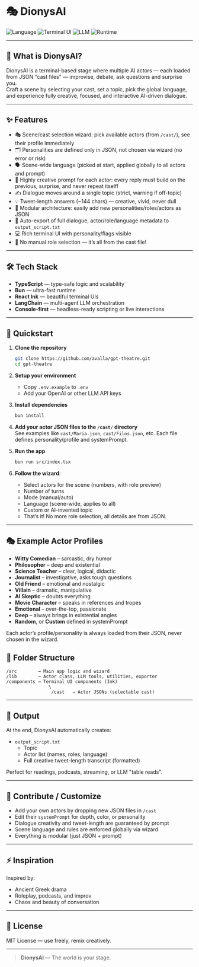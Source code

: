 # 🎭 DionysAI

![Language](https://img.shields.io/badge/language-TypeScript-blue?style=flat-square)
![Terminal UI](https://img.shields.io/badge/UI-React%20Ink-lightgrey?style=flat-square)
![LLM](https://img.shields.io/badge/LLM-LangChain-ff69b4?style=flat-square)
![Runtime](https://img.shields.io/badge/runtime-Bun-8A2BE2?style=flat-square)

---

## 🧠 What is DionysAI?

DionysAI is a terminal-based stage where multiple AI actors — each loaded from JSON "cast files" — improvise, debate, ask questions and surprise you.  
Craft a scene by selecting your cast, set a topic, pick the global language, and experience fully creative, focused, and interactive AI-driven dialogue.

---

## ✨ Features

- 🎭 Scene/cast selection wizard: pick available actors (from `/cast/`), see their profile immediately
- 🗂️ Personalities are defined only in JSON, not chosen via wizard (no error or risk)
- 🗣️ Scene-wide language (picked at start, applied globally to all actors and prompt)
- 💬 Highly creative prompt for each actor: every reply must build on the previous, surprise, and never repeat itself!
- ✍️ Dialogue moves around a single topic (strict, warning if off-topic)
- 💡 Tweet-length answers (~144 chars) — creative, vivid, never dull
- 🧩 Modular architecture: easily add new personalities/roles/actors as JSON
- 📄 Auto-export of full dialogue, actor/role/language metadata to `output_script.txt`
- 💻 Rich terminal UI with personality/flags visible
- 👋 No manual role selection — it’s all from the cast file!

---

## 🛠️ Tech Stack

- **TypeScript** — type-safe logic and scalability
- **Bun** — ultra-fast runtime
- **React Ink** — beautiful terminal UIs
- **LangChain** — multi-agent LLM orchestration
- **Console-first** — headless-ready scripting or live interactions

---

## 🚀 Quickstart

1. **Clone the repository**
   ```bash
   git clone https://github.com/avalla/gpt-theatre.git
   cd gpt-theatre
   ```

2. **Setup your environment**

   * Copy `.env.example` to `.env`
   * Add your OpenAI or other LLM API keys

3. **Install dependencies**

   ```bash
   bun install
   ```

4. **Add your actor JSON files to the `/cast/` directory**  
   See examples like `cast/Maria.json`, `cast/Filos.json`, etc. Each file defines personality/profile and systemPrompt.

5. **Run the app**

   ```bash
   bun run src/index.tsx
   ```

6. **Follow the wizard**:
   - Select actors for the scene (numbers, with role preview)
   - Number of turns
   - Mode (manual/auto)
   - Language (scene-wide, applies to all)
   - Custom or AI-invented topic
   - That’s it! No more role selection, all details are from JSON.
   
---

## 🎭 Example Actor Profiles

* **Witty Comedian** – sarcastic, dry humor
* **Philosopher** – deep and existential
* **Science Teacher** – clear, logical, didactic
* **Journalist** – investigative, asks tough questions
* **Old Friend** – emotional and nostalgic
* **Villain** – dramatic, manipulative
* **AI Skeptic** – doubts everything
* **Movie Character** – speaks in references and tropes
* **Emotional** – over-the-top, passionate
* **Deep** – always brings in existential angles
* **Random**, or **Custom** defined in systemPrompt

Each actor’s profile/personality is always loaded from their JSON, never chosen in the wizard.

## 📂 Folder Structure

```
/src        → Main app logic and wizard
/lib        → Actor class, LLM tools, utilities, exporter
/components → Terminal UI components (Ink)
                \
                 /cast   → Actor JSONs (selectable cast)
```

---

## 📄 Output

At the end, DionysAI automatically creates:

* `output_script.txt`
   * Topic
   * Actor list (names, roles, language)
   * Full creative tweet-length transcript (formatted)

Perfect for readings, podcasts, streaming, or LLM "table reads".

---

## 📢 Contribute / Customize

- Add your own actors by dropping new JSON files in `/cast`
- Edit their `systemPrompt` for depth, color, or personality
- Dialogue creativity and tweet-length are guaranteed by prompt
- Scene language and rules are enforced globally via wizard
- Everything is modular (just JSON + prompt)


---

## ⚡ Inspiration

Inspired by:

* Ancient Greek drama
* Roleplay, podcasts, and improv
* Chaos and beauty of conversation

---

## 📜 License

MIT License — use freely, remix creatively.

---

> **DionysAI** — The world is your stage.  

